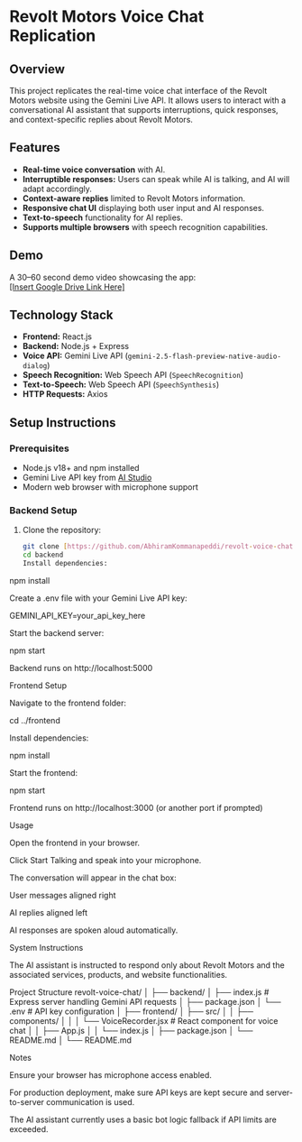 # Revolt Motors Voice Chat Replication

## Overview

This project replicates the real-time voice chat interface of the Revolt Motors website using the Gemini Live API. It allows users to interact with a conversational AI assistant that supports interruptions, quick responses, and context-specific replies about Revolt Motors.

## Features

- **Real-time voice conversation** with AI.
- **Interruptible responses:** Users can speak while AI is talking, and AI will adapt accordingly.
- **Context-aware replies** limited to Revolt Motors information.
- **Responsive chat UI** displaying both user input and AI responses.
- **Text-to-speech** functionality for AI replies.
- **Supports multiple browsers** with speech recognition capabilities.

## Demo

A 30–60 second demo video showcasing the app:  
[\[Insert Google Drive Link Here\]](https://drive.google.com/file/d/1c7GgmI23ePIoY8_SNXiQeU1X40zcQJed/view?usp=sharing)

## Technology Stack

- **Frontend:** React.js
- **Backend:** Node.js + Express
- **Voice API:** Gemini Live API (`gemini-2.5-flash-preview-native-audio-dialog`)
- **Speech Recognition:** Web Speech API (`SpeechRecognition`)
- **Text-to-Speech:** Web Speech API (`SpeechSynthesis`)
- **HTTP Requests:** Axios

## Setup Instructions

### Prerequisites

- Node.js v18+ and npm installed
- Gemini Live API key from [AI Studio](https://aistudio.google.com/)
- Modern web browser with microphone support

### Backend Setup

1. Clone the repository:
   ```bash
   git clone [https://github.com/AbhiramKommanapeddi/revolt-voice-chat]
   cd backend
   Install dependencies:
   ```

npm install

Create a .env file with your Gemini Live API key:

GEMINI_API_KEY=your_api_key_here

Start the backend server:

npm start

Backend runs on http://localhost:5000

Frontend Setup

Navigate to the frontend folder:

cd ../frontend

Install dependencies:

npm install

Start the frontend:

npm start

Frontend runs on http://localhost:3000 (or another port if prompted)

Usage

Open the frontend in your browser.

Click Start Talking and speak into your microphone.

The conversation will appear in the chat box:

User messages aligned right

AI replies aligned left

AI responses are spoken aloud automatically.

System Instructions

The AI assistant is instructed to respond only about Revolt Motors and the associated services, products, and website functionalities.

Project Structure
revolt-voice-chat/
│
├── backend/
│ ├── index.js # Express server handling Gemini API requests
│ ├── package.json
│ └── .env # API key configuration
│
├── frontend/
│ ├── src/
│ │ ├── components/
│ │ │ └── VoiceRecorder.jsx # React component for voice chat
│ │ ├── App.js
│ │ └── index.js
│ ├── package.json
│ └── README.md
│
└── README.md

Notes

Ensure your browser has microphone access enabled.

For production deployment, make sure API keys are kept secure and server-to-server communication is used.

The AI assistant currently uses a basic bot logic fallback if API limits are exceeded.

